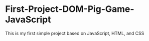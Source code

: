 # First-Project-DOM-Pig-Game-JavaScript
This is my first simple project based on JavaScript, HTML, and CSS

